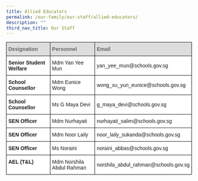 ```yaml
---
title: Allied Educators
permalink: /our-family/our-staff/allied-educators/
description: ""
third_nav_title: Our Staff
---
```

<style type="text/css">
.tg  {border-collapse:collapse;border-spacing:0;}
.tg td{border-color:black;border-style:solid;border-width:1px;font-family:Arial, sans-serif;font-size:14px;
  overflow:hidden;padding:10px 5px;word-break:normal;}
.tg th{border-color:black;border-style:solid;border-width:1px;font-family:Arial, sans-serif;font-size:14px;
  font-weight:normal;overflow:hidden;padding:10px 5px;word-break:normal;}
.tg .tg-f8vp{background-color:#DDD;color:#666;font-weight:bold;text-align:left;vertical-align:middle}
.tg .tg-dgl5{background-color:#FFF;font-weight:bold;text-align:left;vertical-align:top}
.tg .tg-zr06{background-color:#FFF;text-align:left;vertical-align:middle}
</style>
<table class="tg">
<thead>
  <tr>
    <th class="tg-f8vp"><span style="color:#666;background-color:#DDD">Designation</span></th>
    <th class="tg-f8vp"><span style="color:#666;background-color:#DDD">Personnel</span></th>
    <th class="tg-f8vp"><span style="color:#666;background-color:#DDD">Email</span></th>
  </tr>
</thead>
<tbody>
  <tr>
    <td class="tg-dgl5">Senior Student Welfare</td>
    <td class="tg-zr06">Mdm Yan Yee Mun</td>
    <td class="tg-zr06">yan_yee_mun@schools.gov.sg<br></td>
  </tr>
  <tr>
    <td class="tg-dgl5">School Counsellor</td>
    <td class="tg-zr06">Mdm Eunice Wong</td>
    <td class="tg-zr06">wong_xu_yun_eunice@schools.gov.sg </td>
  </tr>
  <tr>
    <td class="tg-dgl5">School Counsellor</td>
    <td class="tg-zr06">Ms G Maya Devi</td>
    <td class="tg-zr06">g_maya_devi@schools.gov.sg </td>
  </tr>
  <tr>
    <td class="tg-dgl5">SEN Officer</td>
    <td class="tg-zr06">Mdm Nurhayati</td>
    <td class="tg-zr06">nurhayati_salim@schools.gov.sg </td>
  </tr>
  <tr>
    <td class="tg-dgl5">SEN Officer</td>
    <td class="tg-zr06">Mdm Noor Laily</td>
    <td class="tg-zr06">noor_laily_sukanda@schools.gov.sg </td>
  </tr>
  <tr>
    <td class="tg-dgl5">SEN Officer</td>
    <td class="tg-zr06">Ms Noraini</td>
    <td class="tg-zr06">noraini_abbas@schools.gov.sg </td>
  </tr>
  <tr>
    <td class="tg-dgl5">AEL (T&amp;L)</td>
    <td class="tg-zr06">Mdm Norshila Abdul Rahman </td>
    <td class="tg-zr06">norshila_abdul_rahman@schools.gov.sg</td>
  </tr>
</tbody>
</table>